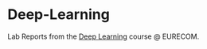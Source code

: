 # Deep-Learning
Lab Reports from the <a href="http://www.eurecom.fr/en/course/DeepLearning-2018Spring">Deep Learning</a> course @ EURECOM.
